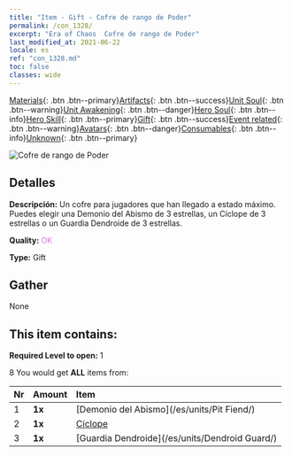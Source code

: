 ```yaml
---
title: "Item - Gift - Cofre de rango de Poder"
permalink: /con_1328/
excerpt: "Era of Chaos  Cofre de rango de Poder"
last_modified_at: 2021-06-22
locale: es
ref: "con_1328.md"
toc: false
classes: wide
---
```

 [Materials](/ItemsES/){: .btn .btn--primary}[Artifacts](/ItemsES/Artifacts/){: .btn .btn--success}[Unit Soul](/ItemsES/UnitSoul/){: .btn .btn--warning}[Unit Awakening](/ItemsES/UnitAwakening/){: .btn .btn--danger}[Hero Soul](/ItemsES/HeroSoul/){: .btn .btn--info}[Hero Skill](/ItemsES/HeroSkill/){: .btn .btn--primary}[Gift](/ItemsES/Gift/){: .btn .btn--success}[Event related](/ItemsES/Events/){: .btn .btn--warning}[Avatars](/ItemsES/Avatars/){: .btn .btn--danger}[Consumables](/ItemsES/Consumables/){: .btn .btn--info}[Unknown](/ItemsES/Unknown/){: .btn .btn--primary}

 ![Cofre de rango de Poder](/images/t/i_905001.png)

## Detalles
 **Descripción:** Un cofre para jugadores que han llegado a estado máximo. Puedes elegir una Demonio del Abismo de 3 estrellas, un Cíclope de 3 estrellas o un Guardia Dendroide de 3 estrellas.

 **Quality:** <span style="color: #DA70D6">OK</span>

 **Type:** Gift

## Gather

  None

## This item contains:

 **Required Level to open:** 1

 8 You would get **ALL** items  from:

  | Nr | Amount |     Item    |
  |:---|:-------|:------------|
  | 1 |  **1x** | [Demonio del Abismo](/es/units/Pit Fiend/) |  | 
  | 2 |  **1x** | [Cíclope](/es/units/Cyclops/) |  | 
  | 3 |  **1x** | [Guardia Dendroide](/es/units/Dendroid Guard/) |  | 
